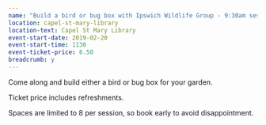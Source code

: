 ```yaml
---
name: "Build a bird or bug box with Ipswich Wildlife Group - 9:30am session"
location: capel-st-mary-library
location-text: Capel St Mary Library
event-start-date: 2019-02-20
event-start-time: 1130
event-ticket-price: 6.50
breadcrumb: y
---
```


Come along and build either a bird or bug box for your garden.

Ticket price includes refreshments.

Spaces are limited to 8 per session, so book early to avoid disappointment.
